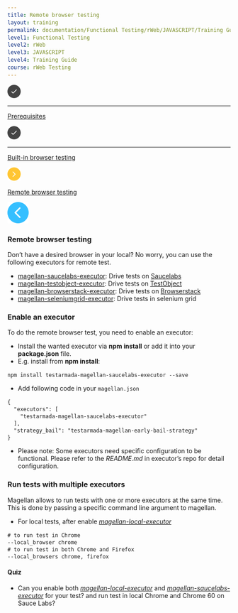 ```yaml
---
title: Remote browser testing
layout: training
permalink: documentation/Functional Testing/rWeb/JAVASCRIPT/Training Guide/rWeb Testing/Remote browser testing
level1: Functional Testing
level2: rWeb
level3: JAVASCRIPT
level4: Training Guide
course: rWeb Testing
---
```

<div class="sidebar">
<div class="training-doc-link">
<div class ="training-doc-link-left">
<img class="training-doc-link-left__img" src="/images/training/checked.png" srcset="/images/training/checked%402x.png 2x, /images/training/checked%403x.png 3x" /><hr class="training-doc-link-left__hr training-doc-link-left__hr-completed" /></div>
<p class="training-doc-link__text">
<a class="training-doc-link__text-completed" href="./Prerequisites">Prerequisites</a></p>
</div>
<div class="training-doc-link">
<div class ="training-doc-link-left">
<img class="training-doc-link-left__img" src="/images/training/checked.png" srcset="/images/training/checked%402x.png 2x, /images/training/checked%403x.png 3x" /><hr class="training-doc-link-left__hr training-doc-link-left__hr-completed" /></div>
<p class="training-doc-link__text">
<a class="training-doc-link__text-completed" href="./Built-in browser testing">Built-in browser testing</a></p>
</div>
<div class="training-doc-link">
<div class ="training-doc-link-left">
<img class="training-doc-link-left__img" src="/images/training/actived.png" srcset="/images/training/actived%402x.png 2x, /images/training/actived%403x.png 3x" /></div>
<p class="training-doc-link__text">
<a class="training-doc-link__text-current" href="./Remote browser testing">Remote browser testing</a></p>
</div>
</div>
<div class="training-doc-nav-btn">
<a href="./Built-in browser testing"><img src="/images/training/btn-left.png" srcset="/images/training/btn-left%402x.png 2x, /images/training/btn-left%403x.png 3x" /></a>
</div>
<div class="training-content markdown">
<h3>Remote browser testing</h3>
<p>Don’t have a desired browser in your local? No worry, you can use the following executors for remote test.</p>
<ul>
<li><a href="https://github.com/TestArmada/magellan-saucelabs-executor">magellan-saucelabs-executor</a>: Drive tests on <a href="https://saucelabs.com/">Saucelabs</a></li>
<li><a href="https://github.com/TestArmada/magellan-testobject-executor">magellan-testobject-executor</a>: Drive tests on <a href="https://testobject.com/">TestObject</a></li>
<li><a href="https://github.com/TestArmada/magellan-browserstack-executor">magellan-browserstack-executor</a>: Drive tests on <a href="https://www.browserstack.com/">Browserstack</a></li>
<li><a href="https://github.com/TestArmada/magellan-seleniumgrid-executor">magellan-seleniumgrid-executor</a>:  Drive tests in selenium grid</li>
</ul>
<h3>Enable an executor</h3>
<p>To do the remote browser test, you need to enable an executor:</p>
<ul>
<li>Install the wanted executor via <strong>npm install</strong> or add it into your <strong>package.json</strong> file.</li>
<li>E.g. install from <strong>npm install</strong>:</li>
</ul>
<pre><code class="language-bash">npm install testarmada-magellan-saucelabs-executor --save
</code></pre>
<ul>
<li>Add following code in your <code>magellan.json</code></li>
</ul>
<pre><code class="language-bash">{
  &quot;executors&quot;: [
    &quot;testarmada-magellan-saucelabs-executor&quot;
  ],
  &quot;strategy_bail&quot;: &quot;testarmada-magellan-early-bail-strategy&quot;
}
</code></pre>
<ul>
<li>Please note: Some executors need specific configuration to be functional. Please refer to the <em>README.md</em> in executor’s repo for detail configuration.</li>
</ul>
<h3>Run tests with multiple executors</h3>
<p>Magellan allows to run tests with one or more executors at the same time. This is done by passing a specific command line argument to magellan.</p>
<ul>
<li>For local tests, after enable <em><a href="https://github.com/TestArmada/magellan-local-executor">magellan-local-executor</a></em></li>
</ul>
<pre><code class="language-bash"># to run test in Chrome
--local_browser chrome
# to run test in both Chrome and Firefox
--local_browsers chrome, firefox
</code></pre>
<h4>Quiz</h4>
<ul>
<li>Can you enable both <em><a href="https://github.com/TestArmada/magellan-local-executor">magellan-local-executor</a></em> and <em><a href="https://github.com/TestArmada/magellan-saucelabs-executor">magellan-saucelabs-executor</a></em> for your test? and run test in local Chrome and Chrome 60 on Sauce Labs?</li>
</ul>
</div>
<div class="training-doc-nav-btn">
</div>
